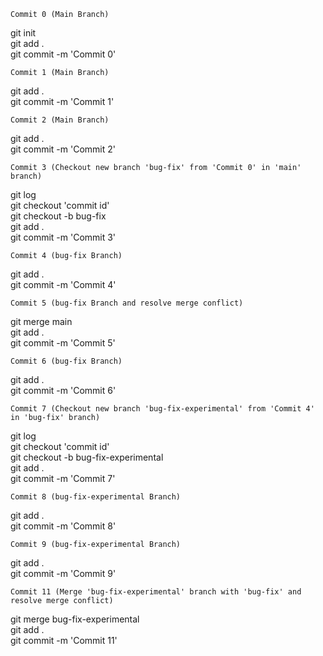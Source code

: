 `Commit 0 (Main Branch)` 

git init <br>
git add . <br>
git commit -m 'Commit 0' <br>

`Commit 1 (Main Branch)`

git add . <br>
git commit -m 'Commit 1'<br>

`Commit 2 (Main Branch)`

git add . <br>
git commit -m 'Commit 2'<br>

`Commit 3 (Checkout new branch 'bug-fix' from 'Commit 0' in 'main' branch)`

git log<br>
git checkout 'commit id'<br>
git checkout -b bug-fix<br>
git add . <br>
git commit -m 'Commit 3'<br>

`Commit 4 (bug-fix Branch)`

git add . <br>
git commit -m 'Commit 4' <br>

`Commit 5 (bug-fix Branch and resolve merge conflict)`

git merge main <br>
git add . <br>
git commit -m 'Commit 5' <br>

`Commit 6 (bug-fix Branch)`

git add . <br>
git commit -m 'Commit 6' <br>

`Commit 7 (Checkout new branch 'bug-fix-experimental' from 'Commit 4' in 'bug-fix' branch)`

git log <br>
git checkout 'commit id'<br>
git checkout -b bug-fix-experimental<br>
git add .<br>
git commit -m 'Commit 7'<br>

`Commit 8 (bug-fix-experimental Branch)`

git add . <br>
git commit -m 'Commit 8' <br>

`Commit 9 (bug-fix-experimental Branch)`

git add . <br>
git commit -m 'Commit 9' <br>

`Commit 11 (Merge 'bug-fix-experimental' branch with 'bug-fix' and resolve merge conflict)`

git merge bug-fix-experimental <br>
git add . <br>
git commit -m 'Commit 11' <br>
